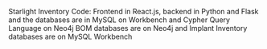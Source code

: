 Starlight Inventory Code:
Frontend in React.js, backend in Python and Flask and the databases are in MySQL on Workbench and Cypher Query Language on Neo4j
BOM databases are on Neo4j and Implant Inventory databases are on MySQL Workbench